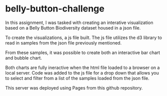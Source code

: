 # belly-button-challenge

In this assignment, I was tasked with creating an interative visualization based on a Belly Button Biodiversity dataset housed in a json file.

To create the visualizations, a js file built. The js file utilizes the d3 library to read in samples from the json file previously mentioned. 

From these samples, it was possible to create both an interactive bar chart and bubble chart.

Both charts are fully ineractive when the html file loaded to a browser on a local server. Code was added to the js file for a drop down that allows you to select and filter from a list of the samples loaded from the json file. 

This server was deployed using Pages from this github repository.
